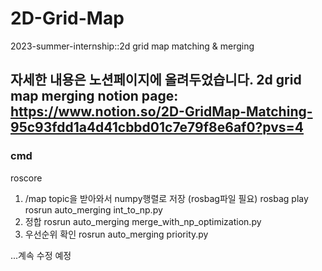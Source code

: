 # 2D-Grid-Map
2023-summer-internship::2d grid map matching &amp; merging

자세한 내용은 노션페이지에 올려두었습니다. 
2d grid map merging notion page: https://www.notion.so/2D-GridMap-Matching-95c93fdd1a4d41cbbd01c7e79f8e6af0?pvs=4
----
### cmd
   roscore
1. /map topic을 받아와서 numpy행렬로 저장 (rosbag파일 필요)
   rosbag play <bag file>
   rosrun auto_merging int_to_np.py
2. 정합
   rosrun auto_merging merge_with_np_optimization.py
3. 우선순위 확인
   rosrun auto_merging priority.py

...계속 수정 예정
